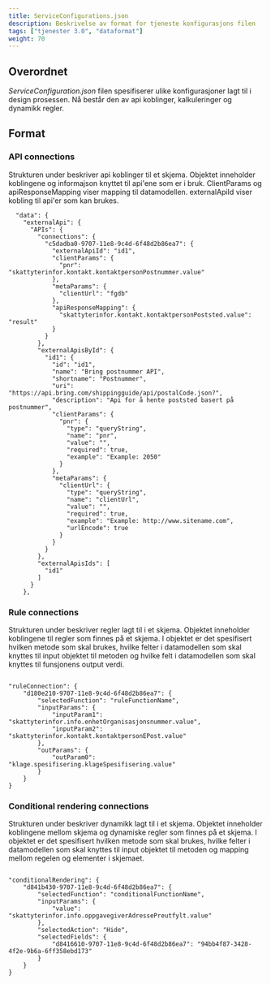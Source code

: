 ```yaml
---
title: ServiceConfigurations.json
description: Beskrivelse av format for tjeneste konfigurasjons filen
tags: ["tjenester 3.0", "dataformat"]
weight: 70
---
```


## Overordnet

*ServiceConfiguration.json* filen spesifiserer ulike konfigurasjoner lagt til i design prosessen. 
Nå består den av api koblinger, kalkuleringer og dynamikk regler.


## Format

### API connections
Strukturen under beskriver api koblinger til et skjema. Objektet inneholder koblingene og informajson knyttet til api'ene som er i bruk. 
ClientParams og apiResponseMapping viser mapping til datamodellen. externalApiId viser kobling til api'er som kan brukes. 

```
  "data": {
    "externalApi": {
      "APIs": {
        "connections": {
          "c5dadba0-9707-11e8-9c4d-6f48d2b86ea7": {
            "externalApiId": "id1",
            "clientParams": {
              "pnr": "skattyterinfor.kontakt.kontaktpersonPostnummer.value"
            },
            "metaParams": {
              "clientUrl": "fgdb"
            },
            "apiResponseMapping": {
              "skattyterinfor.kontakt.kontaktpersonPoststed.value": "result"
            }
          }
        },
        "externalApisById": {
          "id1": {
            "id": "id1",
            "name": "Bring postnummer API",
            "shortname": "Postnummer",
            "uri": "https://api.bring.com/shippingguide/api/postalCode.json?",
            "description": "Api for å hente poststed basert på postnummer",
            "clientParams": {
              "pnr": {
                "type": "queryString",
                "name": "pnr",
                "value": "",
                "required": true,
                "example": "Example: 2050"
              }
            },
            "metaParams": {
              "clientUrl": {
                "type": "queryString",
                "name": "clientUrl",
                "value": "",
                "required": true,
                "example": "Example: http://www.sitename.com",
                "urlEncode": true
              }
            }
          }
        },
        "externalApisIds": [
          "id1"
        ]
      }
    },

```

### Rule connections
Strukturen under beskriver regler lagt til i et skjema. Objektet inneholder koblingene til regler som finnes på et skjema. 
I objektet er det spesifisert hvilken metode som skal brukes, hvilke felter i datamodellen som skal knyttes til input objektet til metoden og hvilke felt i datamodellen som skal knyttes til funsjonens output verdi.

```

"ruleConnection": {
    "d180e210-9707-11e8-9c4d-6f48d2b86ea7": {
        "selectedFunction": "ruleFunctionName",
        "inputParams": {
            "inputParam1": "skattyterinfor.info.enhetOrganisasjonsnummer.value",
            "inputParam2": "skattyterinfor.kontakt.kontaktpersonEPost.value"
        },
        "outParams": {
            "outParam0": "klage.spesifisering.klageSpesifisering.value"
        }
    }
}

```

### Conditional rendering connections
Strukturen under beskriver dynamikk lagt til i et skjema. Objektet inneholder koblingene mellom skjema og dynamiske regler som finnes på et skjema. 
I objektet er det spesifisert hvilken metode som skal brukes, hvilke felter i datamodellen som skal knyttes til input objektet til metoden og 
mapping mellom regelen og elementer i skjemaet.

```

"conditionalRendering": {
    "d841b430-9707-11e8-9c4d-6f48d2b86ea7": {
        "selectedFunction": "conditionalFunctionName",
        "inputParams": {
            "value": "skattyterinfor.info.oppgavegiverAdressePreutfylt.value"
        },
        "selectedAction": "Hide",
        "selectedFields": {
            "d8416610-9707-11e8-9c4d-6f48d2b86ea7": "94bb4f87-3428-4f2e-9b6a-6ff358ebd173"
        }
    }
}

```